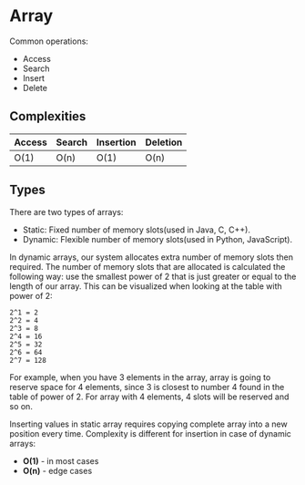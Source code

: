 # Array

Common operations: 
- Access
- Search
- Insert
- Delete

## Complexities

| **Access** | **Search**  | **Insertion** | **Deletion** |
|------------|-------------|---------------|--------------|
| O(1)       | O(n)        | O(1)          | O(n)         |

## Types

There are two types of arrays:
- Static: Fixed number of memory slots(used in Java, C, C++).
- Dynamic: Flexible number of memory slots(used in Python, JavaScript).

In dynamic arrays, our system allocates extra number of memory slots then required. The number of memory slots
that are allocated is calculated the following way: use the smallest power of 2 that is just greater or equal
to the length of our array. This can be visualized when looking at the table with power of 2:

```
2^1 = 2
2^2 = 4
2^3 = 8
2^4 = 16
2^5 = 32
2^6 = 64
2^7 = 128
```

For example, when you have 3 elements in the array, array is going to reserve space for 4 elements, since 3
is closest to number 4 found in the table of power of 2. For array with 4 elements, 4 slots will be reserved 
and so on.

Inserting values in static array requires copying complete array into a new position every time.
Complexity is different for insertion in case of dynamic arrays:
- **O(1)** - in most cases
- **O(n)** - edge cases
